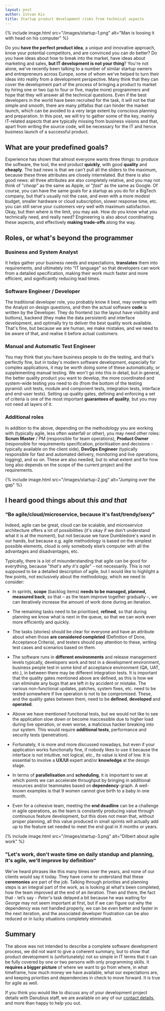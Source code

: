 ```yaml
---
layout: post
author: Istvan Kis
title: Startup product development risks from technical aspects
---
```

{% include image.html src="/images/startup-1.png" alt="Man is loosing it with head on his computer" %}

Do you **have the perfect product idea**, a unique and innovative approach, know your potential competitors, and are convinced you can do better? Do you have ideas about how to break into the market, have ideas about marketing and sales, **but IT development is not your thing**? You're not alone, we've recently been talking to a number of similar startup owners and entrepreneurs across Europe, some of whom we've helped to turn their ideas into reality from a development perspective. Many think that they can cover the development part of the process of bringing a product to market by hiring one or two (up to four or five, maybe more) programmers and hope that they will answer all the technical questions. Even if the best developers in the world have been recruited for the task, it will not be that simple and smooth, there are many pitfallss that can hinder the market launch, which can be avoided to a very large extent by conscious planning and preparation. In this post, we will try to gather some of the key, mainly IT-related aspects that are typically missing from business visions and that, apart from writing the source code, will be necessary for the IT and hence business launch of a successful product.

<!--more-->

## What are your predefined goals?

Experience has shown that almost everyone wants three things: to produce the software, the tool, the end product **quickly**, with good **quality** and **cheaply**. The bad news is that we can't pull all the sliders to the maximum, because these three attributes are closely interrelated. But there is also good news: all three attributes are also completely relative, and you may not think of "*cheap*" as the same as Apple, or "*fast*" as the same as Google. Of course, you can have the same goals for a startup as you do for a BigTech company, but that's usually not the case, and even with a more modest budget, smaller hardware or cloud subscription, slower response time, etc. you can still serve your customers very well with maximum satisfaction. Okay, but then where is the limit, you may ask. How do you know what you technically need, and really need? Engineering is also about coordinating these aspects, and effectively **making trade-offs** along the way.

## Roles, or what's beyond the programmer

### Business and System Analyst

It helps gather your business needs and expectations, **translates** them into requirements, and ultimately into "IT language" so that developers can work from a detailed specification, making their work much faster and more efficient, and significantly reducing lead times.

### Software Engineer / Developer

The traditional developer role, you probably know it best, may overlap with the Analyst on design questions, and then the actual software **code** is written by the Developer. They do frontend (so the layout have visibility and buttons), backend (they make the data persistent) and interface development, and optimally try to deliver the best quality work available. That's fine, but because we are human, we make mistakes, and we need to be aware of that, and realise it before actual customers.

### Manual and Automatic Test Engineer

You may think that you have business people to do the testing, and that's perfectly fine, but in today's modern software development, especially for complex applications, it may be worth doing some of these automatically, or supplementing manual testing. We won't go into this in detail, but in general, the better quality product you want to develop, the more coordinated and system-wide testing you need to do (from the bottom of the testing pyramid: unit tests, module and component tests, integration tests, interface and end-user tests). Setting up quality gates, defining and enforcing a set of criteria is one of the most important **guarantees of quality**, but you may not need all layers of it.

### Additional roles

In addition to the above, depending on the methodology you are working with (typically agile, less often waterfall or other), you may need other roles: **Scrum Master** / PM (responsible for team operations), **Product Owner** (responsible for requirements specification, prioritisation and decisions - typically available on the client side), **DevOps Engineer** (typically responsible for fast and automated delivery, monitoring and live operations, logging), and so on. These are also needed, but to what extent and for how long also depends on the scope of the current project and the requirements.

{% include image.html src="/images/startup-2.jpg" alt="Jumping over the gap" %}

## I heard good things about *this and that*

### “Be agile/cloud/microservice, because it's fast/trendy/sexy"

Indeed, agile can be great, cloud can be scalable, and microservice architecture offers a lot of possibilities (it's okay if we don't understand what it is at the moment), but not because we have Dumbledore's wand in our hands, but because e.g. agile methodology is based on the simplest possible elements, cloud is only somebody else’s computer with all the advantages and disadvantages, etc.

Typically, there is a lot of misunderstanding that agile can be good for everything, because "*that's why it's agile*" - not necessarily. This is not supposed to be a detailed description of agile, but I would like to highlight a few points, not exclusively about the methodology, which we need to consider:

- In sprints, **scope** (backlog items) **needs to be managed, planned, measured back**, so that – as the team improve together gradually –, we can iteratively increase the amount of work done during an iteration.

- The remaining tasks need to be prioritised, **refined**, so that during planning we know what is next in the queue, so that we can work even more efficiently and quickly.

- The tasks (stories) should be clear for everyone and have an attribute about when those **are considered completed** (Definition of Done, Acceptance Criteria), and testers should pay attention to these, writing test cases and scenarios based on them.

- The software runs in **different environments** and release management levels typically, developers work and test in a development environment, business people test in some kind of acceptance environment (QA, UAT, etc.), in between there may be different integration tests. It is important that the quality gates mentioned above are defined, as this is how we can eliminate any bugs that are left in by accident or mistake. The various non-functional updates, patches, system fixes, etc. need to be tested somewhere if live operation is not to be compromised. These, and the quality gates between them, need to be **defined**, **developed** and **operated**.

- Above we have mentioned functional tests, but we would not like to see the application slow down or become inaccessible due to higher load during live operation, or even worse, a malicious hacker breaking into our system. This would require **additional tests**, performance and security tests (penetration).

- Fortunately, it is more and more discussed nowadays, but even if your application works functionally fine, if nobody likes to use it because the interface is not intuitive, not logical, etc., its value is kind of low. It is essential to involve a **UX/UI** expert and/or **knowledge** at the design stage.

- In terms of **parallelisation** and **scheduling**, it is important to see at which points we can accelerate throughput by bringing in additional resources and/or teammates based on **dependency**-graph. A well-known examples is that 9 women cannot give birth to a baby in one month.

- Even for a cohesive team, meeting the **end deadline** can be a challenge in agile operations, as the team is constantly producing value through continuous feature development, but this does not mean that, without proper planning, all this value produced in small sprints will actually add up to the feature set needed to meet the end goal in X months or years.

{% include image.html src="/images/startup-3.png" alt="Dilbert about agile work" %}

### "Let's work, don't waste time on daily standup and planning, it's agile, we'll improve by definition“

We've heard phrases like this many times over the years, and none of our clients would say it today. They have come to understand that these **ceremonies** are part of the job. Talking through priorities and planning steps is an integral part of the work, as is looking at what's been completed, how the team improved at the end of an iteration. Then and there, the fact that - let’s say - *Peter*'s task delayed a bit because he was waiting for *George* may not seem important at first, but if we can figure out why the dependency was not handled properly, we can be even better and faster in the next iteration, and the associated developer frustration can be also reduced or in lucky situations completely eliminated.

## Summary

The above was not intended to describe a complete software development process, we did not want to give a coherent summary, but to show that product development is (unfortunately) not so simple in IT terms that it can be fully covered by one or two persons with only programming skills. It **requires a bigger picture** of where we want to go from where, in what timeframe, how much money we have available, what our expectations are, and keeping priorities and dependencies in check to move forward. It is true for agile as well.

If you think you would like to discuss any of your development project details with Danubius staff, we are available on any of our [contact details](https://danubius.io/about), and more than happy to help you out.
